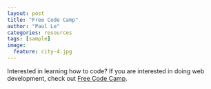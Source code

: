 ```yaml
---
layout: post
title: "Free Code Camp"
author: "Paul Le"
categories: resources
tags: [sample]
image:
  feature: city-4.jpg
---
```


Interested in learning how to code? If you are interested in doing web development, check out [Free Code Camp](https://www.freecodecamp.com/).
